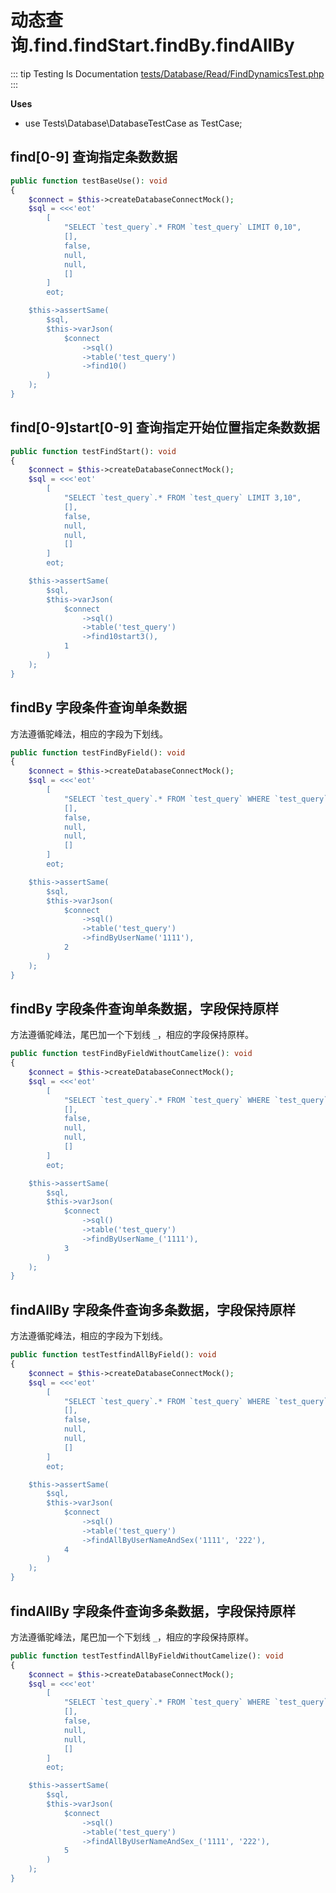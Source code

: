 # 动态查询.find.findStart.findBy.findAllBy

::: tip Testing Is Documentation
[tests/Database/Read/FindDynamicsTest.php](https://github.com/hunzhiwange/framework/blob/master/tests/Database/Read/FindDynamicsTest.php)
:::
    
**Uses**

 * use Tests\Database\DatabaseTestCase as TestCase;

## find[0-9] 查询指定条数数据

``` php
public function testBaseUse(): void
{
    $connect = $this->createDatabaseConnectMock();
    $sql = <<<'eot'
        [
            "SELECT `test_query`.* FROM `test_query` LIMIT 0,10",
            [],
            false,
            null,
            null,
            []
        ]
        eot;

    $this->assertSame(
        $sql,
        $this->varJson(
            $connect
                ->sql()
                ->table('test_query')
                ->find10()
        )
    );
}
```
    
## find[0-9]start[0-9] 查询指定开始位置指定条数数据

``` php
public function testFindStart(): void
{
    $connect = $this->createDatabaseConnectMock();
    $sql = <<<'eot'
        [
            "SELECT `test_query`.* FROM `test_query` LIMIT 3,10",
            [],
            false,
            null,
            null,
            []
        ]
        eot;

    $this->assertSame(
        $sql,
        $this->varJson(
            $connect
                ->sql()
                ->table('test_query')
                ->find10start3(),
            1
        )
    );
}
```
    
## findBy 字段条件查询单条数据

方法遵循驼峰法，相应的字段为下划线。

``` php
public function testFindByField(): void
{
    $connect = $this->createDatabaseConnectMock();
    $sql = <<<'eot'
        [
            "SELECT `test_query`.* FROM `test_query` WHERE `test_query`.`user_name` = '1111' LIMIT 1",
            [],
            false,
            null,
            null,
            []
        ]
        eot;

    $this->assertSame(
        $sql,
        $this->varJson(
            $connect
                ->sql()
                ->table('test_query')
                ->findByUserName('1111'),
            2
        )
    );
}
```
    
## findBy 字段条件查询单条数据，字段保持原样

方法遵循驼峰法，尾巴加一个下划线 `_`，相应的字段保持原样。

``` php
public function testFindByFieldWithoutCamelize(): void
{
    $connect = $this->createDatabaseConnectMock();
    $sql = <<<'eot'
        [
            "SELECT `test_query`.* FROM `test_query` WHERE `test_query`.`UserName` = '1111' LIMIT 1",
            [],
            false,
            null,
            null,
            []
        ]
        eot;

    $this->assertSame(
        $sql,
        $this->varJson(
            $connect
                ->sql()
                ->table('test_query')
                ->findByUserName_('1111'),
            3
        )
    );
}
```
    
## findAllBy 字段条件查询多条数据，字段保持原样

方法遵循驼峰法，相应的字段为下划线。

``` php
public function testTestfindAllByField(): void
{
    $connect = $this->createDatabaseConnectMock();
    $sql = <<<'eot'
        [
            "SELECT `test_query`.* FROM `test_query` WHERE `test_query`.`user_name` = '1111' AND `test_query`.`sex` = '222'",
            [],
            false,
            null,
            null,
            []
        ]
        eot;

    $this->assertSame(
        $sql,
        $this->varJson(
            $connect
                ->sql()
                ->table('test_query')
                ->findAllByUserNameAndSex('1111', '222'),
            4
        )
    );
}
```
    
## findAllBy 字段条件查询多条数据，字段保持原样

方法遵循驼峰法，尾巴加一个下划线 `_`，相应的字段保持原样。

``` php
public function testTestfindAllByFieldWithoutCamelize(): void
{
    $connect = $this->createDatabaseConnectMock();
    $sql = <<<'eot'
        [
            "SELECT `test_query`.* FROM `test_query` WHERE `test_query`.`UserName` = '1111' AND `test_query`.`Sex` = '222'",
            [],
            false,
            null,
            null,
            []
        ]
        eot;

    $this->assertSame(
        $sql,
        $this->varJson(
            $connect
                ->sql()
                ->table('test_query')
                ->findAllByUserNameAndSex_('1111', '222'),
            5
        )
    );
}
```
